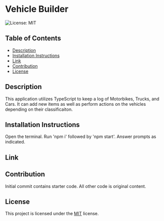 # Vehicle Builder
![License: MIT](https://img.shields.io/badge/License-MIT-blue.svg)

## Table of Contents
- [Description](#description)
- [Installation Instructions](#installation-instructions)
- [Link](#Link)
- [Contribution](#contribution)
- [License](#license)

## Description
This application utilizes TypeScript to keep a log of Motorbikes, Trucks, and Cars. It can add new items as well as perform actions on the vehicles depending on their classificaiton.

## Installation Instructions
Open the terminal. Run 'npm i' followed by 'npm start'. Answer prompts as indicated. 

## Link

## Contribution  
Initial commit contains starter code. All other code is original content. 

## License
This project is licensed under the [MIT](https://opensource.org/licenses/MIT) license.